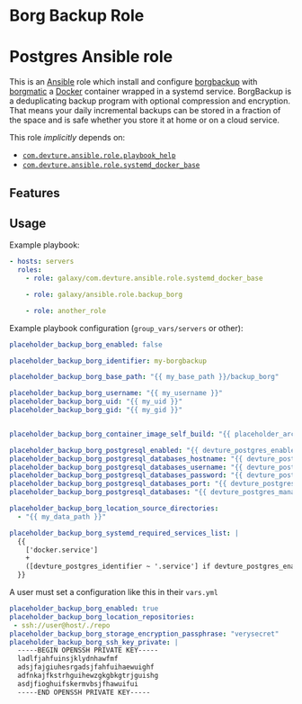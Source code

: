 # Borg Backup Role

# Postgres Ansible role

This is an [Ansible](https://www.ansible.com/) role which install and configure [borgbackup](https://www.borgbackup.org/) with [borgmatic](https://torsion.org/borgmatic/) a [Docker](https://www.docker.com/) container wrapped in a systemd service.
BorgBackup is a deduplicating backup program with optional compression and encryption.
That means your daily incremental backups can be stored in a fraction of the space and is safe whether you store it at home or on a cloud service.


This role *implicitly* depends on:

- [`com.devture.ansible.role.playbook_help`](https://github.com/devture/com.devture.ansible.role.playbook_help)
- [`com.devture.ansible.role.systemd_docker_base`](https://github.com/devture/com.devture.ansible.role.systemd_docker_base)


## Features

## Usage

Example playbook:

```yaml
- hosts: servers
  roles:
    - role: galaxy/com.devture.ansible.role.systemd_docker_base

    - role: galaxy/ansible.role.backup_borg

    - role: another_role
```

Example playbook configuration (`group_vars/servers` or other):

```yaml
placeholder_backup_borg_enabled: false

placeholder_backup_borg_identifier: my-borgbackup

placeholder_backup_borg_base_path: "{{ my_base_path }}/backup_borg"

placeholder_backup_borg_username: "{{ my_username }}"
placeholder_backup_borg_uid: "{{ my_uid }}"
placeholder_backup_borg_gid: "{{ my_gid }}"


placeholder_backup_borg_container_image_self_build: "{{ placeholder_architecture not in ['amd64', 'arm32', 'arm64'] }}"

placeholder_backup_borg_postgresql_enabled: "{{ devture_postgres_enabled }}"
placeholder_backup_borg_postgresql_databases_hostname: "{{ devture_postgres_connection_hostname if devture_postgres_enabled else '' }}"
placeholder_backup_borg_postgresql_databases_username: "{{ devture_postgres_connection_username if devture_postgres_enabled else '' }}"
placeholder_backup_borg_postgresql_databases_password: "{{ devture_postgres_connection_password if devture_postgres_enabled else '' }}"
placeholder_backup_borg_postgresql_databases_port: "{{ devture_postgres_connection_port if devture_postgres_enabled else 5432 }}"
placeholder_backup_borg_postgresql_databases: "{{ devture_postgres_managed_databases | map(attribute='name') if devture_postgres_enabled else [] }}"

placeholder_backup_borg_location_source_directories:
  - "{{ my_data_path }}"

placeholder_backup_borg_systemd_required_services_list: |
  {{
    ['docker.service']
    +
    ([devture_postgres_identifier ~ '.service'] if devture_postgres_enabled else [])
  }}
```

A user must set a configuration like this in their `vars.yml`
```yaml
placeholder_backup_borg_enabled: true
placeholder_backup_borg_location_repositories:
 - ssh://user@host/./repo
placeholder_backup_borg_storage_encryption_passphrase: "verysecret"
placeholder_backup_borg_ssh_key_private: |
  -----BEGIN OPENSSH PRIVATE KEY-----
  ladlfjahfuinsjklydnhawfmf
  adsjfajgiuhesrgadsjfahfuihaewuighf
  adfnkajfkstrhguihewzgkgbkgtrjguishg
  asdjfioghuifskermvbsjfhawuifui
  -----END OPENSSH PRIVATE KEY-----
```



